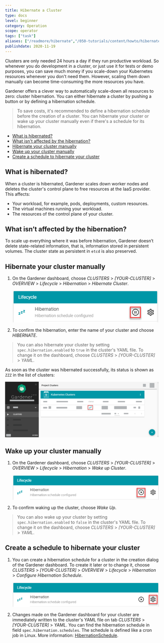 ```yaml
---
title: Hibernate a Cluster
type: docs
level: beginner
category: Operation
scope: operator
tags: ["task"]
aliases: ["/readmore/hibernate","/050-tutorials/content/howto/hibernate-cluster"]
publishdate: 2020-11-19
---
```


Clusters are only needed 24 hours a day if they run productive workload. So whenever you do development in a cluster, or just use it for tests or demo purposes, you can save much money if you scale-down your Kubernetes resources whenever you don't need them. However, scaling them down manually can become time-consuming the more resources you have. 

Gardener offers a clever way to automatically scale-down all resources to zero: cluster hibernation. You can either hibernate a cluster by pushing a button or by defining a hibernation schedule.

> To save costs, it's recommended to define a hibernation schedule before the creation of a cluster. You can hibernate your cluster or wake up your cluster manually even if there's a schedule for its hibernation.

* [What is hibernated?](#what-is-hibernated)
* [What isn't affected by the hibernation?](#what-isnt-affected-by-the-hibernation)
* [Hibernate your cluster manually](#hibernate-your-cluster-manually)
* [Wake up your cluster manually](#wake-up-your-cluster-manually)
* [Create a schedule to hibernate your cluster](#create-a-schedule-to-hibernate-your-cluster)


## What is hibernated?

When a cluster is hibernated, Gardener scales down worker nodes and deletes the cluster's control plane to free resources at the IaaS provider. This affects:

* Your workload, for example, pods, deployments, custom resources.
* The virtual machines running your workload.
* The resources of the control plane of your cluster.

## What isn’t affected by the hibernation?

To scale up everything where it was before hibernation, Gardener doesn’t delete state-related information, that is, information stored in persistent volumes. The cluster state as persistent in `etcd` is also preserved.

## Hibernate your cluster manually

1. On the Gardener dashboard, choose *CLUSTERS* \> *\[YOUR-CLUSTER\]* \> *OVERVIEW* \> *Lifecycle* \> *Hibernation* \> *Hibernate Cluster*.

    ![Hibernate Cluster](images/Hibernate-Cluster.png) 

1. To confirm the hibernation, enter the name of your cluster and choose *HIBERNATE*.

> You can also hibernate your cluster by setting `spec.hibernation.enabled` to `true` in the cluster's YAML file. To change it on the dashboard, choose *CLUSTERS* \> *\[YOUR-CLUSTER\]* \> *YAML*.

As soon as the cluster was hibernated successfully, its status is shown as `ZZZ` in the list of clusters:

![Hibernation Status](images/Hibernation-Status.png) 

## Wake up your cluster manually

1. On the Gardener dashboard, choose *CLUSTERS* \> *\[YOUR-CLUSTER\]* \> *OVERVIEW* \> *Lifecycle* \> *Hibernation* \> *Wake up Cluster*.

    ![Wake up Cluster](images/Wake-up-Cluster.png)

1. To confirm waking up the cluster, choose *Wake Up*.

> You can also wake up your cluster by setting `spec.hibernation.enabled` to `false` in the cluster's YAML file. To change it on the dashboard, choose *CLUSTERS* \> *\[YOUR-CLUSTER\]* \> *YAML*.

## Create a schedule to hibernate your cluster

1. You can create a hibernation schedule for a cluster in the creation dialog of the Gardener dashboard. To create it later or to change it, choose *CLUSTERS* \> *\[YOUR-CLUSTER\]* \> *OVERVIEW* \> *Lifecycle* \> *Hibernation* \> *Configure Hibernation Schedule*.

    ![Hibernation Schedule](images/Hibernation-Schedule.png)

1. Changes made on the Gardener dashboard for your cluster are immediately written to the cluster's YAML file on tab *CLUSTERS* \> *\[YOUR-CLUSTER\]* \> *YAML*. You can find the hibernation schedule in field `spec.hibernation.schedules`. The schedule is defined like a cron job in Linux. More information: [HibernationSchedule](https://gardener.cloud/api-reference/core/#core.gardener.cloud/v1beta1.HibernationSchedule).
